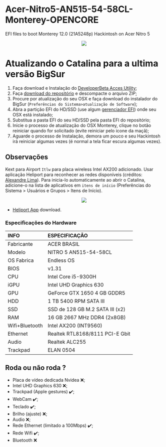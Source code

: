 # Acer-Nitro5-AN515-54-58CL-Monterey-OPENCORE

EFI files to boot Monterey 12.0 (21A5248p) Hackintosh on Acer Nitro 5


<p align="center">
  <img src="https://i.ibb.co/qngfrD3/Monterey-v1.png">
</p>


# Atualizando o Catalina para a ultima versão BigSur

1. Faça download e Instalação do [DeveloperBeta Acces Utility](https://drive.google.com/file/d/1OY8CQ2r-45TpDzOc90lAMaonHjY5OOH4/view?usp=sharing);
2. Faça [download do repositório](https://github.com/YuryRegis/Acer-Nitro5-AN515-54-58CL-Monterey/archive/main.zip) e descompacte o arquivo ZIP;
3. Procure por atualização do seu OSX e faça download do instalador do BigSur (`Preferências do Sistema>atualização de Software`);
4. Abra a partição EFI do HD/SSD (use algum [gerenciador EFI](https://hackintoshbrasil.com/forum/topic/8-diferentes-formas-de-montar-a-efi/)) onde seu OSX está instalado;
5. Substitua a pasta EFI do seu HD/SSD pela pasta EFI do repositório;
6. Inicie o processo de atualização do OSX Monterey, clique no botão reiniciar quando for solicitado (evite reiniciar pelo icone da maçã);
7. Aguarde o processo de Instalação, demora um pouco e seu Hackintosh irá reiniciar algumas vezes (é normal a tela ficar escura algumas vezes).


## Observações

Kext para Airport `Itlw` para placa wireless Intel AX200 adicionado. Usar aplicação Heliport para reconhecer as redes disponíveis (créditos: [Alexandre Lima](https://github.com/aclima01)). Para inicia-lo automaticamente ao abrir o Catalina, adicione-o na lista de aplicativos em `itens de início` (Preferências do Sistema > Usuários e Grupos > Itens de Início).

<p align="center">
  <img src="https://i.ibb.co/ngft7VN/Captura-de-Tela-2020-10-23-a-s-00-54-39.png">
</p>

- [Heliport App](https://github.com/OpenIntelWireless/HeliPort/releases/tag/v1.0.1) download.

### Especificações do Hardware
INFO           | ESPECIFICAÇÃO
:------------- | :---------------------------------
Fabricante     | ACER BRASIL
Modelo         | NITRO 5 AN515-54-58CL
OS Fabrica     | Endless OS
BIOS           | v1.31
CPU            | Intel Core i5-9300H
iGPU           | Intel UHD Graphics 630
GPU            | GeForce GTX 1650 4 GB GDDR5 
HDD            | 1 TB 5400 RPM SATA III
SSD            | SSD de 128 GB M.2 SATA III (x2)
RAM            | 16 GB 2667 MHz DDR4 (2x8GB)
Wifi+Bluetooth | Intel AX200 (INT9560)
Ethernet       | Realtek RTL8168/8111 PCI-E Gbit
Audio          | Realtek ALC255 
Trackpad       | ELAN 0504

## Roda ou não roda ?

- Placa de vídeo dedicada Nvidea ❌;
- Intel UHD Graphics 630  ❌;
- Trackpad (Apple gestures) ✔️;
- WebCam ✔️;
- Teclado ✔️;
- Brilho (ajuste) ❌; 
- Audio ❌;
- Rede Ethernet (limitado a 100Mbps) ✔️;
- Rede Wifi ✔️;
- Bluetooth ❌
